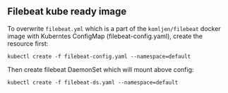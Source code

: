 ## Filebeat kube ready image

To overwrite ```filebeat.yml``` which is a part of the ```komljen/filebeat``` docker image with Kuberntes ConfigMap (filebeat-config.yaml), create the resource first:

```
kubectl create -f filebeat-config.yaml --namespace=default
```

Then create filebeat DaemonSet which will mount above config:

```
kubectl create -f filebeat-ds.yaml --namespace=default
```

